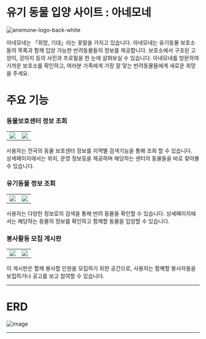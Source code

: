 # 유기 동물 입양 사이트 : 아네모네
![anemone-logo-back-white](https://github.com/hg316/AnimalApp/assets/159999471/ee3e6fc8-798e-4402-ba3e-2883f472dc19)

아네모네는 「희망, 기대」라는 꽃말을 가지고 있습니다.
아네모네는 유기동물 보호소들의 목록과 함께 입양 가능한 반려동물들의 정보를 제공합니다. 
보호소에서 구조된 고양이, 강아지 등의 사진과 프로필을 한 눈에 살펴보실 수 있습니다.
아네모네를 방문하여 가까운 보호소를 확인하고, 여러분 가족에게 가장 잘 맞는 반려동물들에게 새로운 희망을 주세요.

# 주요 기능

### 동물보호센터 정보 조회
<table>
  <tr>
    <td><img src="https://github.com/hg316/AnimalApp/assets/159999471/3bbca707-5ef4-4636-ad17-6e5a1d11c1aa"/></td>
    <td><img src="https://github.com/hg316/AnimalApp/assets/159999471/fbc560e5-b3f8-4f71-8571-fba0b4b812e6"/></td>
  </tr>
</table>

사용자는 전국의 동물 보호센터 정보를 지역별 검색기능을 통해 조회 할 수 있습니다.  
상세페이지에서는 위치, 운영 정보등을 제공하며 해당하는 센터의 동물들을 바로 찾아볼 수 있습니다.

### 유기동물 정보 조회
<table>
  <tr>
    <td><img src="https://github.com/hg316/AnimalApp/assets/159999471/93c74d05-6025-40d6-997b-84e35163f9d5"/></td>
    <td><img src="https://github.com/hg316/AnimalApp/assets/159999471/71b27a8d-f0ed-4f5f-bca9-58b1419f5640"></td>
  </tr>
</table>

사용자는 다양한 정보로의 검색을 통해 반려 동물들 확인할 수 있습니다.
상세페이지에서는 해당하는 동물의 정보를 확인하고 함께할 동물을 입양할 수 있습니다.

### 봉사활동 모집 게시판
<table>
  <tr>
    <td><img src="https://github.com/hg316/AnimalApp/assets/159999471/7b8eaf66-01f9-4d81-91a5-d5593f9e2b59"/></td>
    <td><img src="https://github.com/hg316/AnimalApp/assets/159999471/805f23b2-6105-48b2-a531-e828a7d8f480"></td>
  </tr>
</table>

이 게시판은 함께 봉사할 인원을 모집하기 위한 공간으로, 사용자는 함꼐할 봉사자들을 보집하거나 공고를 보고 참여할 수 있습니다.

- - -
# ERD
![image](https://github.com/hg316/AnimalApp/assets/159999471/ac17180a-4f19-4f60-a3ab-76bdb5b1bef9)

- - -
